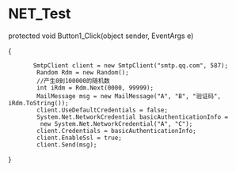 # NET_Test

protected void Button1_Click(object sender, EventArgs e)  
  
{  
  
           SmtpClient client = new SmtpClient("smtp.qq.com", 587);  
            Random Rdm = new Random();  
            //产生0到100000的随机数  
            int iRdm = Rdm.Next(0000, 99999);  
            MailMessage msg = new MailMessage("A", "B", "验证码", iRdm.ToString());  
            client.UseDefaultCredentials = false;  
            System.Net.NetworkCredential basicAuthenticationInfo =  
             new System.Net.NetworkCredential("A", "C");  
            client.Credentials = basicAuthenticationInfo;  
            client.EnableSsl = true;  
            client.Send(msg);  
  
} 
